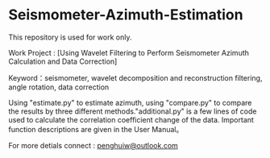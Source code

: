# Seismometer-Azimuth-Estimation

This repository is used for work only.

Work Project : [Using Wavelet Filtering to Perform Seismometer Azimuth Calculation and Data Correction]

Keyword：seismometer, wavelet decomposition and reconstruction filtering, angle rotation, data correction

Using "estimate.py" to estimate azimuth, using "compare.py" to compare the results by three different methods."additional.py" is a few lines of code used to calculate the correlation coefficient change of the data.
Important function descriptions are given in the User Manual。

For more detials connect : penghuiw@outlook.com

